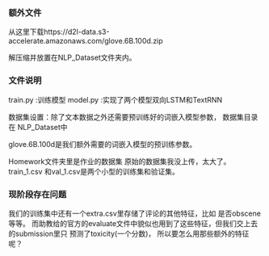 ### 额外文件

从这里下载https://d2l-data.s3-accelerate.amazonaws.com/glove.6B.100d.zip

解压缩并放置在NLP_Dataset文件夹内。

### 文件说明

train.py :训练模型
model.py :实现了两个模型双向LSTM和TextRNN

数据集设置：除了文本数据之外还需要预训练好的词嵌入模型参数，
数据集目录在 NLP_Dataset中

glove.6B.100d是我们额外需要的词嵌入模型的预训练参数。

Homework文件夹里是作业的数据集
原始的数据集我没上传，太大了。
train_1.csv 和val_1.csv是两个小型的训练集和验证集。

### 现阶段存在问题
我们的训练集中还有一个extra.csv里存储了评论的其他特征，比如
是否obscene等等。
而助教给的官方的evaluate文件中貌似也用到了这些特征，但我们交上去的submission里只
预测了toxicity(一个分数)，
所以要怎么用那些额外的特征呢？